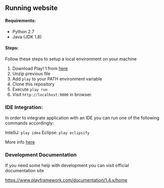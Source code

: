 ## Running website  


#### Requirements:

- Python 2.7
- Java (JDK 1.8)

#### Steps:

Follow these steps to setup a local environment on your machine

1. Download Play! 1 from [here](https://downloads.typesafe.com/play/1.4.4/play-1.4.4.zip)
2. Unzip previous file
3. Add `play` to your PATH environment variable
4. Clone this repository
5. Execute `play run`
6. Visit `http://localhost:9000` in browser.

### IDE Integration:

In order to integrate application with an IDE you can run one of the following commands accordingly:

IntelliJ: `play idea`
Eclipse: `play eclipsify`

More info [here](https://www.playframework.com/documentation/1.4.x/ide)


### Development Documentation

If you need some help with development you can visit official documentation site

https://www.playframework.com/documentation/1.4.x/home

